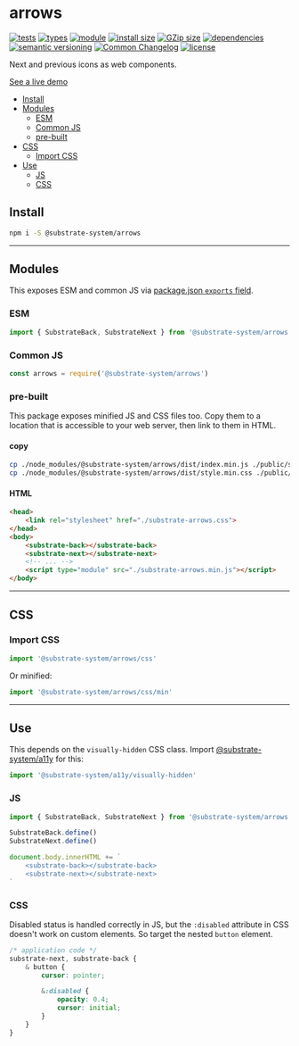 # arrows
[![tests](https://img.shields.io/github/actions/workflow/status/substrate-system/arrows/nodejs.yml?style=flat-square)](https://github.com/substrate-system/arrows/actions/workflows/nodejs.yml)
[![types](https://img.shields.io/npm/types/@substrate-system/arrows?style=flat-square)](README.md)
[![module](https://img.shields.io/badge/module-ESM%2FCJS-blue?style=flat-square)](README.md)
[![install size](https://flat.badgen.net/packagephobia/install/@substrate-system/arrows?cache-control=no-cache)](https://packagephobia.com/result?p=@substrate-system/arrows)
[![GZip size](https://flat.badgen.net/bundlephobia/minzip/@substrate-system/arrows?color=green)](https://bundlephobia.com/package/@substrate-system/arrows)
[![dependencies](https://img.shields.io/badge/dependencies-zero-brightgreen.svg?style=flat-square)](package.json)
[![semantic versioning](https://img.shields.io/badge/semver-2.0.0-blue?logo=semver&style=flat-square)](https://semver.org/)
[![Common Changelog](https://nichoth.github.io/badge/common-changelog.svg)](./CHANGELOG.md)
[![license](https://img.shields.io/badge/License-Big_Time-blue?style=flat-square)](LICENSE)


Next and previous icons as web components.

[See a live demo](https://substrate-system.github.io/arrows/)

<!-- toc -->

- [Install](#install)
- [Modules](#modules)
  * [ESM](#esm)
  * [Common JS](#common-js)
  * [pre-built](#pre-built)
- [CSS](#css)
  * [Import CSS](#import-css)
- [Use](#use)
  * [JS](#js)
  * [CSS](#css-1)

<!-- tocstop -->

## Install

```sh
npm i -S @substrate-system/arrows
```

--------------------------

## Modules

This exposes ESM and common JS via [package.json `exports` field](https://nodejs.org/api/packages.html#exports).

### ESM
```js
import { SubstrateBack, SubstrateNext } from '@substrate-system/arrows'
```

### Common JS
```js
const arrows = require('@substrate-system/arrows')
```

### pre-built
This package exposes minified JS and CSS files too. Copy them to a location
that is accessible to your web server, then link to them in HTML.

#### copy
```sh
cp ./node_modules/@substrate-system/arrows/dist/index.min.js ./public/substrate-arrows.min.js
cp ./node_modules/@substrate-system/arrows/dist/style.min.css ./public/substrate-arrows.css
```

#### HTML
```html
<head>
    <link rel="stylesheet" href="./substrate-arrows.css">
</head>
<body>
    <substrate-back></substrate-back>
    <substrate-next></substrate-next>
    <!-- ... -->
    <script type="module" src="./substrate-arrows.min.js"></script>
</body>
```

------------------------

## CSS

### Import CSS

```js
import '@substrate-system/arrows/css'
```

Or minified:
```js
import '@substrate-system/arrows/css/min'
```


--------------------------------------------------------------


## Use

This depends on the `visually-hidden` CSS class. Import
[@substrate-system/a11y](https://github.com/substrate-system/a11y) for this:

```js
import '@substrate-system/a11y/visually-hidden'
```

### JS
```js
import { SubstrateBack, SubstrateNext } from '@substrate-system/arrows'

SubstrateBack.define()
SubstrateNext.define()

document.body.innerHTML += `
    <substrate-back></substrate-back>
    <substrate-next></substrate-next>
`
```

### CSS

Disabled status is handled correctly in JS, but the `:disabled` attribute in CSS
doesn't work on custom elements. So target the nested `button` element.

```css
/* application code */
substrate-next, substrate-back {
    & button {
        cursor: pointer;

        &:disabled {
            opacity: 0.4;
            cursor: initial;
        }
    }
}
```
